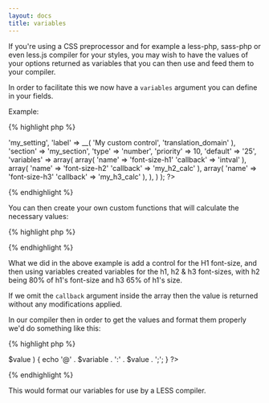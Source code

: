```yaml
---
layout: docs
title: variables
---
```



If you're using a CSS preprocessor and for example a less-php, sass-php or even less.js compiler for your styles, you may wish to have the values of your options returned as variables that you can then use and feed them to your compiler.

In order to facilitate this we now have a `variables` argument you can define in your fields.

Example:

{% highlight php %}
<?php
Kirki::add_field( 'my_config', array(
	'settings'  => 'my_setting',
	'label'     => __( 'My custom control', 'translation_domain' ),
	'section'   => 'my_section',
	'type'      => 'number',
	'priority'  => 10,
	'default'   => '25',
	'variables' => array(
		array(
			'name'     => 'font-size-h1'
			'callback' => 'intval'
		),
		array(
			'name'     => 'font-size-h2'
			'callback' => 'my_h2_calc'
		),
		array(
			'name'     => 'font-size-h3'
			'callback' => 'my_h3_calc'
		),
	),
) );
?>
{% endhighlight %}

You can then create your own custom functions that will calculate the necessary values:

{% highlight php %}
<?php
function my_h2_calc( $value ) {
	return intval( $value * 0.8 );
}

function my_h3_calc( $value ) {
	return intval( $value * 0.65 );
}
?>
{% endhighlight %}

What we did in the above example is add a control for the H1 font-size, and then using variables created variables for the h1, h2 & h3 font-sizes, with h2 being 80% of h1's font-size and h3 65% of h1's size.

If we omit the `callback` argument inside the array then the value is returned without any modifications applied.

In our compiler then in order to get the values and format them properly we'd do something like this:

{% highlight php %}
<?php
$variables = Kirki::get_variables();

foreach ( $variables as $variable => $value ) {
	echo '@' . $variable . ':' . $value . ';';
}
?>
{% endhighlight %}

This would format our variables for use by a LESS compiler.

